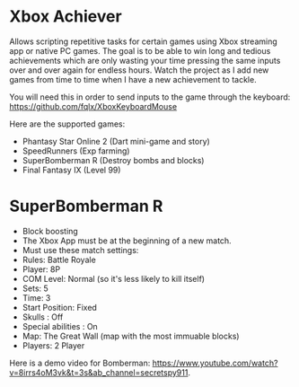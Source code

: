 # Xbox Achiever
Allows scripting repetitive tasks for certain games using Xbox streaming app or native PC games.
The goal is to be able to win long and tedious achievements which are only wasting your time pressing the same inputs over and over again for endless hours.
Watch the project as I add new games from time to time when I have a new achievement to tackle.

You will need this in order to send inputs to the game through the keyboard:
https://github.com/fqlx/XboxKeyboardMouse

Here are the supported games:
- Phantasy Star Online 2 (Dart mini-game and story)
- SpeedRunners (Exp farming)
- SuperBomberman R (Destroy bombs and blocks)
- Final Fantasy IX (Level 99)

# SuperBomberman R
- Block boosting
- The Xbox App must be at the beginning of a new match.
- Must use these match settings:
- Rules: Battle Royale
- Player: 8P
- COM Level: Normal (so it's less likely to kill itself)
- Sets: 5
- Time: 3
- Start Position: Fixed
- Skulls : Off
- Special abilities : On
- Map: The Great Wall (map with the most immuable blocks)
- Players: 2 Player

Here is a demo video for Bomberman: https://www.youtube.com/watch?v=8irrs4oM3vk&t=3s&ab_channel=secretspy911.

